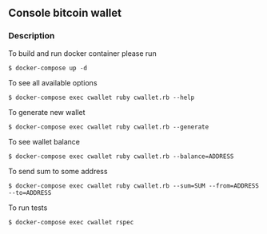 ## Console bitcoin wallet

### Description

To build and run docker container please run

```
$ docker-compose up -d
```

To see all available options

```
$ docker-compose exec cwallet ruby cwallet.rb --help
```

To generate new wallet

```
$ docker-compose exec cwallet ruby cwallet.rb --generate
```

To see wallet balance

```
$ docker-compose exec cwallet ruby cwallet.rb --balance=ADDRESS
```

To send sum to some address

```
$ docker-compose exec cwallet ruby cwallet.rb --sum=SUM --from=ADDRESS --to=ADDRESS
```

To run tests

```
$ docker-compose exec cwallet rspec
```
